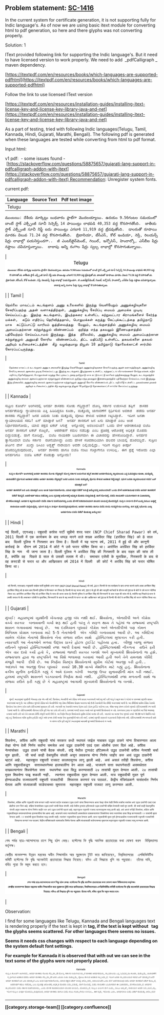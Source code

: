 
## Problem statement: [SC-1416](https://project-sunbird.atlassian.net/browse/SC-1416)
In the current system for certificate generation, it is not supporting fully for Indic language's. As of now we are using basic itext module for converting html to pdf generation, so here and there glyphs was not converting properly.



Solution: 1

IText provided following link for supporting the Indic language's. But it need to have licensed version to work properly. We need to add  _pdfCalligraph _ maven dependency.

[https://itextpdf.com/en/resources/books/which-languages-are-supported-pdfhtml](https://itextpdf.com/en/resources/books/which-languages-are-supported-pdfhtml)



Follow the link to use licensed IText version

[https://itextpdf.com/en/resources/installation-guides/installing-itext-license-key-and-license-key-library-java-and-net](https://itextpdf.com/en/resources/installation-guides/installing-itext-license-key-and-license-key-library-java-and-net)



As a part of testing, tried with following Indic languages(Telugu, Tamil, Kannada, Hindi, Gujarati, Marathi, Bengali). The following pdf is generated when these languages are tested while converting from html to pdf format.

Input html: 

v1 pdf:  - some issues found - [https://stackoverflow.com/questions/58875657/gujarati-lang-support-in-pdfcalligraph-addon-with-itext](https://stackoverflow.com/questions/58875657/gujarati-lang-support-in-pdfcalligraph-addon-with-itext) Recommendation: Unregister system fonts.

current pdf:  



| Language | Source Text | Pdf text image | 
|  --- |  --- |  --- | 
| Telugu | 
```
ముంబయి: దేశీయ మార్కెట్లు బుధవారం ఫ్లాట్‌గా మొదలయ్యాయి. ఉదయం 9.56గంటల సమయంలో  బాంబే స్టాక్‌ ఎక్స్ఛేంజీ సూచీ సెన్సెక్స్‌ 14 పాయింట్లు లాభపడి 40,353 వద్ద కొనసాగతోంది.  జాతీయ స్టాక్‌ ఎక్స్ఛేంజీ సూచీ నిఫ్టీ ఐదు పాయింట్లు ఎగబాకి 11,919 వద్ద ట్రేడవుతోంది.  డాలరుతో రూపాయి మారకం విలువ 71.24 వద్ద కొనసాగుతోంది.  బ్రిటానియా, టీసీఎస్‌, కోల్‌ ఇండియా, నెస్లే, రిలయన్స్‌ షేర్లు లాభాల్లో పయనిస్తుండగా..  జీ ఎంటర్‌టైన్‌మెంట్‌, గెయిల్‌, ఇన్ఫోసిస్‌, హిందాల్కో, ఎస్‌బీఐ షేర్లు నష్టాలు చవిచూస్తున్నాయి.  దాదాపు అన్ని రంగాల షేర్లు స్వల్ప లాభాల్లో కొనసాగుతున్నాయి.
```
 | ![](images/storage/Screenshot%202019-11-14%20at%2012.15.58%20PM.png)

 | 
| Tamil | 
```
நெல்லை மாவட்டம் கூடங்குளம் அணு உலைகளில் இருந்து வெளியேறும் அணுக்கழிவுகளை  சேகரிப்பதற்கு அதன் வளாகத்திற்குள், அணுக்கழிவு சேமிப்பு மையம் அமைக்க முடிவு செய்யப்பட்டது. இதற்கு கூடங்குளம், இடிந்தகரை உள்ளிட்ட சுற்றுவட்டார கிராமங்களைச் சேர்ந்த மக்கள்,  கடும் எதிர்ப்பு தெரிவித்ததால், பொதுமக்கள் கருத்து கேட்புக்கூட்டத்தை தமிழ்நாடு மாசு  கட்டுப்பாட்டு வாரியம் ஒத்திவைத்தது  மேலும், கூடங்குளத்தில் அணுக்கழிவு மையம் அமைப்பதற்கான சுற்றுச்சூழல் விண்ணப்பம்  குறித்த எந்த தகவலும் இணையதளத்தில் பதிவேற்றம் செய்யப்படாமல் இருந்தது. இந்த  நிலையில், அணுக்கழிவு மையம் அமைப்பதற்கான சுற்றுச்சூழல் அனுமதி கோரிய  விண்ணப்பம், திட்ட மதிப்பீடு உள்ளிட்ட தகவல்களை தகவல் அறியும் உரிமைச்சட்டத்தின்  கீழ் வழங்குமாறு நியூஸ் 18 தமிழ்நாடு தொலைக்காட்சி சார்பில் கோரப்பட்டிருந்தது.
```
 | ![](images/storage/Screenshot%202019-11-14%20at%2012.20.11%20PM.png)

 | 
| Kannada | 
```
ಸುಪ್ರೀಂ ಕೋರ್ಟ್‌ ಅಂಗಳದಲ್ಲಿ ಅನರ್ಹ ಶಾಸಕರು ಸೋತು ಗೆದ್ದಿದ್ದಾರೆ! ದೋಸ್ತಿ ಸರ್ಕಾರ ಉರುಳಿಸಿದ ತಪ್ಪಿಗೆ  ಶಾಸಕರ ಅನರ್ಹತೆಯನ್ನು ನ್ಯಾಯಾಲಯ ಎತ್ತಿ ಹಿಡಿದಿದ್ದರೂ ಕೂಡಾ, ಮತ್ತೊಮ್ಮೆ ಚುನಾವಣೆಗೆ ಸ್ಪರ್ಧಿಸುವ ಅವಕಾಶ  ಪಡೆದು ಅನರ್ಹ ಶಾಸಕರು ಗೆದ್ದಿದ್ದಾರೆ! ಜನರ ಎದುರು ನಿಂತು ಮತ್ತೊಮ್ಮೆ ವೋಟು ಕೇಳುವ ಅವಕಾಶ ಗಿಟ್ಟಿಸಿದ್ದಾರೆ.  ಇದೀಗ ಜನತಾ ನ್ಯಾಯಾಲಯದ ಸರದಿ! ಏನ್ ಮಾಡ್ತಾರೆ ಜನ?  ಅನರ್ಹ ಶಾಸಕರಿಗೆ ಜನ ಏನು ಮಾಡ್ತಾರೆ ಎಂಬ ಅಂಶ ನಿರ್ಧಾರವಾಗೋದು, ಯಾವ ಪಕ್ಷದ ಟಿಕೆಟ್ ಸಿಗುತ್ತೆ  ಅನ್ನೋದನ್ನ ಅವಲಂಬಿಸಿದೆ! ಒಂದು ವೇಳೆ ಆಡಳಿತಾರೂಢ ಬಿಜೆಪಿ ಅನರ್ಹ ಶಾಸಕರಿಗೆ ಟಿಕೆಟ್ ಕೊಟ್ಟರೆ,  ಆಪರೇಷನ್ ಕಮಲ ನಡೆದಿತ್ತು ಎಂಬ ಪ್ರತಿಪಕ್ಷ ಆರೋಪಕ್ಕೆ ಅಧಿಕೃತ ಮೊಹರು ಬಿದ್ದುಬಿಡುತ್ತೆ. ಹಾಗೆ ನೋಡಿದ್ರೆ,  ಬಿಜೆಪಿ ನಾಯಕರೇ ಬಹಿರಂಗವಾಗಿ ಈ ವಿಚಾರವನ್ನು ಹೇಳಿಕೊಂಡಿದ್ದಾರೆ. ಅನರ್ಹರ ತ್ಯಾಗದಿಂದಲೇ ಬಿಜೆಪಿ ಸರ್ಕಾರ  ರಚನೆಯಾಗಿದ್ದು ಎಂದು ಹೇಳಿಕೆ ಸಚಿವರಾದಿಯಾಗಿ ಹಲವರ ಬಾಯಲ್ಲಿ ಹೊರಬಿದ್ದಿದೆ. ಸುಪ್ರೀಂ ತೀರ್ಪಿನ ವೇಳೆ  ಖುದ್ದು ಡಿಸಿಎಂ ಅಶ್ವತ್ಥ್ ನಾರಾಯಣ ಅವರೇ ದಿಲ್ಲಿಯಲ್ಲಿದ್ರು. ಇದೀಗ ಸುಪ್ರೀಂ ತೀರ್ಪೂ ಹೊರಬಿದ್ದಿರುವುದರಿಂದ,  ಅನರ್ಹ ಶಾಸಕರು ಹಾಗೂ ಬಿಜೆಪಿ ನಂಟು ಗುಟ್ಟಾಗೇನೂ ಉಳಿದಿಲ್ಲ. ಈಗ ಪ್ರಶ್ನೆ ಇರೋದು ಎಲ್ಲಾ ಅನರ್ಹರಿಗೂ  ಬಿಜೆಪಿ ಟಿಕೆಟ್‌ ಕೊಡುತ್ತಾ ಅನ್ನೋದು!
```
 | ![](images/storage/Screenshot%202019-11-14%20at%202.33.46%20PM.png)

 | 
| Hindi | 
```
नई दिल्ली, एएनआइ। राष्ट्रवादी कांग्रेस पार्टी सुप्रीमो शरद पवार (NCP Chief Sharad Pawar) को वर्ष,  2011 दिल्ली में एक कार्यक्रम के बाद थप्पड़ मारने वाले शख्स अरविंदर सिंह (हरविंदर सिंह) को 8 साल बाद  दिल्ली पुलिस ने गिरफ्तार कर लिया है। दिल्ली में यह घटना वर्ष, 2011 में हुई थी और कानूनी कार्रवाई के  दौरान वर्ष 2014 में कोर्ट ने उसे फरार घोषित किया था। आरोपित अरविंदर सिंह को हरविंदर सिंह के नाम  भी जाना जाता है। दिल्ली पुलिस ने अरविंदर सिंह की गिरफ्तारी के बाद राहत की सांस ली है, क्योंकि वह  पिछले 8 साल से उसकी तलाश में थी।  समाचार एजेंसी के मुताबिक, गिरफ्तारी के बाद से वह कस्टडी से फरार था और आखिरकार वर्ष 2014 में दिल्ली  की कोर्ट ने अरविंद सिंह को फरार घोषित किया था।
```
 | ![](images/storage/Screenshot%202019-11-14%20at%202.35.05%20PM.png)

 | 
| Gujarati | 
```
મુંબઈ: મહારાષ્ટ્રમાં ખુરશીની ખેંચતાણ હજી બંધ નથી થઈ. શિવસેના, એનસીપી અને કોંગ્રેસ વચ્ચે સરકાર  બનાવવાની ચર્ચા શરૂ થઈ હતી પરંતુ તે સફળ થાય તે પહેલાં જ રાજ્યમાં રાષ્ટ્રપતિ શાસન લગાવવામાં આવ્યું છે.  આ દરમિયાન બુધવારે કોંગ્રેસ અને એનસીપીએ પણ કોમન મિનિમમ પ્રોગ્રામ બનાવવા માટે 5-5 નેતાઓની  એક કમિટિ બનાવવામાં આવી છે. આ કમિટિમાં સામેલ કોંગ્રેસ નેતાઓ શિવસેના નેતા સંજય રાઉત સાથે  હોસ્પિટલમાં મુલાકાત કરી હતી. ત્યારપછી આ નેતાઓને મળવા ઉદ્ધવ ઠાકરે હોટલ ટ્રાઈડેંટ પહોંચ્યા હતા.  બીજી બાજુ સંજય રાઉતને બુધવારે હોસ્પિટલમાંથી રજા આપી દેવામાં આવી છે. હોસ્પિટલમાંથી નીકળતા  રાઉતે ફરી એક વાર દાવો કર્યો હતો કે, રાજ્યમાં જલદી સરકાર બનશે અને મુખ્યમંત્રી શિવસેનાનો જ હશે.  રાજ્યપાલ દ્વારા જ રાષ્ટ્રપતિને આ વિશે ભલામણ કરવામાં આવી હતી અને તેને રામનાથ કોવિંદે મંજૂરી આપી  દીધી છે. આ નિર્ણય વિરુદ્ધ શિવસેનાએ સુપ્રીમ કોર્ટમાં અરજી કરી હતી.. અદાલતે આ અરજી ઉપર બુધવારે  સવારે 10.30 વાગ્યે મેંશનિંગ માટે કહ્યું હતું. શિવસેનાના વકીલ સુનીલ ફર્નાડીઝે કહ્યું કે અમે દાખલ કરેલી  અરજી ઉપર સુનાવણીની માંગ કરી નથઈ. હાલમાં રાષ્ટ્રપતિ શાસનને પડકારવાનો નિર્ણય થયો નથી.  હોસ્પિટલમાંથી રજા મળતાની સાથે જ સંજય રાઉતે ફરી કહ્યું છે કે મહારાષ્ટ્રમાં આગામી મુખ્યમંત્રી શિવસેનાનો જ બનશે.
```
 | ![](images/storage/Screenshot%202019-11-14%20at%202.35.23%20PM.png)

 | 
| Marathi | 
```
शिवसेना, काँग्रेस आणि राष्ट्रवादी यांचं सरकार कधी स्थापलं जाईल याबाबत उद्धव ठाकरे यांना विचारण्यात आला  तेव्हा योग्य वेळी निर्णय सर्वांना समजेल असं उद्धव ठाकरेंनी एवढं एका ओळीचं उत्तर दिलं आहे. काँग्रेस नेत्यांसोबत  उद्धव ठाकरे यांची बैठक संपली. वांद्रे येथील ट्रायडंट हॉटेलमध्ये उद्धव ठाकरेंची काँग्रेस नेत्यांशी चर्चा सुरु झाली.  जी चर्चा काही वेळापूर्वीच संपली असून लवकरच योग्य निर्णय जाहीर करु असं उद्धव ठाकरेंनी म्हटलं आहे.  महाराष्ट्रात राष्ट्रपती राजवट कालपासूनच लागू झाली आहे. असं असलं तरीही शिवसेना, काँग्रेस आणि राष्ट्रवादीकडून  सत्तास्थापनेच्या हालचालींना वेग आला आहे. भाजपाने सत्ता स्थापनेसाठी असमर्थतात दाखवल्यानंतर शिवसेनेला सत्ता  स्थापनेचा दावा सिद्ध करण्यासाठी २४ तासांची मुदत देण्यात आली. २४ तासांची मुदत शिवसेना पाळू शकली नाही.  त्यानंतर राष्ट्रवादीला मुदत देण्यात आली. मात्र राष्ट्रवादीची मुदत पूर्ण होण्याआधीच राज्यपालांनी राष्ट्रपती राजवटीची  शिफारस करणारं पत्र पाठवलं. केंद्रीय मंत्रिमंडळाने यासंदर्भात निर्णय घेतला आणि संध्याकाळी साडेपाचच्या सुमारास  महाराष्ट्रात राष्ट्रपती राजवट लागू करण्यात आली.
```
 | ![](images/storage/Screenshot%202019-11-14%20at%202.35.33%20PM.png)

 | 
| Bengali | 
```
শেষ পর্যন্ত ছাত্র-আন্দোলনের চাপে পিছু হঠল কেন্দ্র। হস্টেলের ফি বৃদ্ধি আংশিক প্রত্যাহারের কথা ঘোষণা করল  বিশ্বিবদ্যালয় কর্তৃপক্ষ।
```

```
কেন্দ্রীয় মানবসম্পদ উন্নয়ন মন্ত্রকের অধীন শিক্ষাসচিব আর সুব্রহ্মণ্যম টুইট করে জানিয়েছেন, বিশ্ববিদ্যালয়ের  এগজিকিউটিভ কমিটি হস্টেলের ফি বৃদ্ধি অনেকটাই প্রত্যাহারের সিদ্ধান্ত নিয়েছে। যদিও এই সিদ্ধান্তে খুশি নয় পড়ুয়ারা।  তাঁদের দাবি, বর্ধিত পুরো ফি মকুব করতে হবে।
```
 | ![](images/storage/Screenshot%202019-11-14%20at%202.35.50%20PM.png)

 | 

Observation:

I find for some languages like Telugu, Kannada and Bengali languages text is rendering properly if the text is kept in <strong> tag, if the text is kept without <strong>  tag the glyphs seems scattered. For other languages there seems no issues.



Seems it needs css changes with respect to each language depending on the system default font settings.

For example for Kannada it is observed that with out <strong> we can see in the text some of the glyphs were not properly placed.

![](images/storage/Screenshot%202019-11-15%20at%2010.54.28%20AM.png)



*****

[[category.storage-team]] 
[[category.confluence]] 
